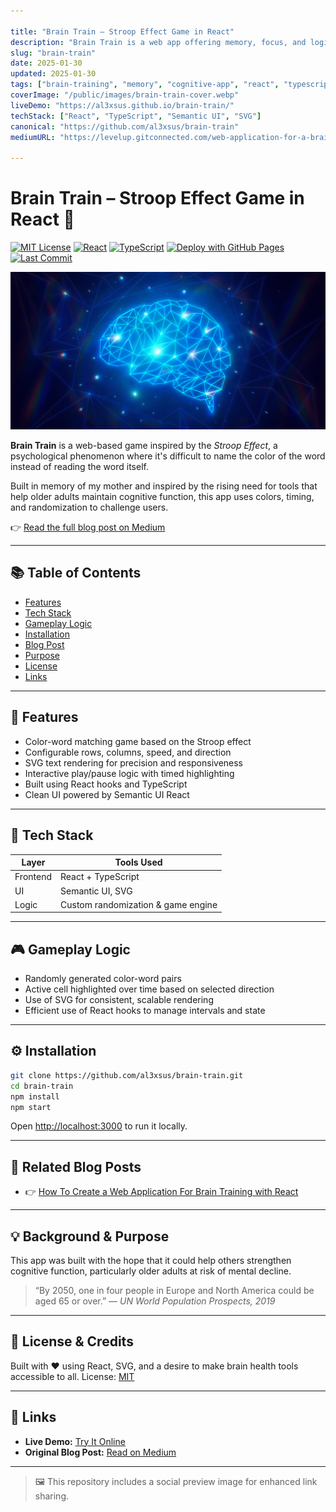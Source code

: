 ```yaml
---

title: "Brain Train – Stroop Effect Game in React"
description: "Brain Train is a web app offering memory, focus, and logic games to boost cognitive health."
slug: "brain-train"
date: 2025-01-30
updated: 2025-01-30
tags: ["brain-training", "memory", "cognitive-app", "react", "typescript", "spa", "semantic-ui", "cognitive-games"]
coverImage: "/public/images/brain-train-cover.webp"
liveDemo: "https://al3xsus.github.io/brain-train/"
techStack: ["React", "TypeScript", "Semantic UI", "SVG"]
canonical: "https://github.com/al3xsus/brain-train"
mediumURL: "https://levelup.gitconnected.com/web-application-for-a-brain-training-23dc567f0315"

---
```


# Brain Train – Stroop Effect Game in React 🧠

[![MIT License](https://img.shields.io/badge/license-MIT-blue.svg)](LICENSE)
[![React](https://img.shields.io/badge/built%20with-React-61dafb?logo=react)](https://reactjs.org/)
[![TypeScript](https://img.shields.io/badge/code-TypeScript-3178c6?logo=typescript)](https://www.typescriptlang.org/)
[![Deploy with GitHub Pages](https://img.shields.io/badge/deploy-GitHub%20Pages-blue?logo=github)](https://al3xsus.github.io/brain-train/)
[![Last Commit](https://img.shields.io/github/last-commit/al3xsus/brain-train)](https://github.com/al3xsus/brain-train/commits/main)

![Social preview of Brain Train](social-preview.png)

**Brain Train** is a web-based game inspired by the *Stroop Effect*, a psychological phenomenon where it's difficult to name the color of the word instead of reading the word itself.

Built in memory of my mother and inspired by the rising need for tools that help older adults maintain cognitive function, this app uses colors, timing, and randomization to challenge users.

👉 [Read the full blog post on Medium](https://levelup.gitconnected.com/web-application-for-a-brain-training-23dc567f0315)

---

## 📚 Table of Contents

* [Features](#-features)
* [Tech Stack](#-tech-stack)
* [Gameplay Logic](#-gameplay-logic)
* [Installation](#️-installation)
* [Blog Post](#-related-blog-posts)
* [Purpose](#-background--purpose)
* [License](#-license--credits)
* [Links](#-links)

---

## 🚀 Features

* Color-word matching game based on the Stroop effect
* Configurable rows, columns, speed, and direction
* SVG text rendering for precision and responsiveness
* Interactive play/pause logic with timed highlighting
* Built using React hooks and TypeScript
* Clean UI powered by Semantic UI React

---

## 🧰 Tech Stack

| Layer    | Tools Used                         |
| -------- | ---------------------------------- |
| Frontend | React + TypeScript                 |
| UI       | Semantic UI, SVG                   |
| Logic    | Custom randomization & game engine |

---

## 🎮 Gameplay Logic

* Randomly generated color-word pairs
* Active cell highlighted over time based on selected direction
* Use of SVG for consistent, scalable rendering
* Efficient use of React hooks to manage intervals and state

---

## ⚙️ Installation

```bash
git clone https://github.com/al3xsus/brain-train.git
cd brain-train
npm install
npm start
```

Open [http://localhost:3000](http://localhost:3000) to run it locally.

---

## 🧩 Related Blog Posts

* 👉 [How To Create a Web Application For Brain Training with React](https://levelup.gitconnected.com/web-application-for-a-brain-training-23dc567f0315)

---

## 💡 Background & Purpose

This app was built with the hope that it could help others strengthen cognitive function, particularly older adults at risk of mental decline.

> “By 2050, one in four people in Europe and North America could be aged 65 or over.”
> — *UN World Population Prospects, 2019*

---

## 📜 License & Credits

Built with ❤️ using React, SVG, and a desire to make brain health tools accessible to all.
License: [MIT](LICENSE)

---

## 🔗 Links

* **Live Demo:** [Try It Online](https://al3xsus.github.io/brain-train/)
* **Original Blog Post:** [Read on Medium](https://levelup.gitconnected.com/web-application-for-a-brain-training-23dc567f0315)

---

> 🖼️ This repository includes a social preview image for enhanced link sharing.